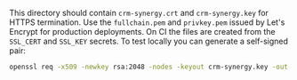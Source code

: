 This directory should contain `crm-synergy.crt` and `crm-synergy.key` for HTTPS termination.
Use the `fullchain.pem` and `privkey.pem` issued by Let's Encrypt for production deployments.
On CI the files are created from the `SSL_CERT` and `SSL_KEY` secrets.
To test locally you can generate a self-signed pair:

```bash
openssl req -x509 -newkey rsa:2048 -nodes -keyout crm-synergy.key -out crm-synergy.crt -days 365 -subj "/CN=localhost"
```
